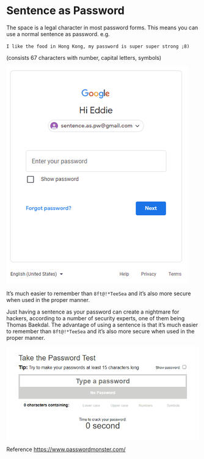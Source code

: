 # Sentence as Password

The space is a legal character in most password forms. This means you can use a normal sentence as password. e.g. 

``I like the food in Hong Kong, my password is super super strong ;8)``

(consists 67 characters with number, capital letters, symbols)

![alt text](https://github.com/eddiechu/Sentence-as-password/blob/main/image/password1.gif?raw=true)

It’s much easier to remember than ``8ft@!*TeeSea`` and it’s also more secure when used in the proper manner.

Just having a sentence as your password can create a nightmare for hackers, according to a number of security experts, one of them being Thomas Baekdal. 
The advantage of using a sentence is that it’s much easier to remember than ``8ft@!*TeeSea`` and it’s also more secure when used in the proper manner.

![alt text](https://github.com/eddiechu/Sentence-as-password/blob/main/image/password2.gif?raw=true)

Reference
https://www.passwordmonster.com/
